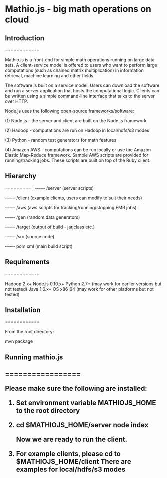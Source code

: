 <h1>Mathio.js - big math operations on cloud</h1>

<h2>Introduction</h2>
============

Mathio.js is a front-end for simple math operations running on large data sets. A client-service model is offered to users
 who want to perform large computations (such as chained matrix multiplication) in information retrieval, machine learning 
 and other fields.
 
 The software is built on a service model. Users can download the software and run a server application that hosts the
 computational logic. Clients can be written using a simple command-line interface that talks to the server over HTTP.
 
 Node.js uses the following open-source frameworks/software:
 
 (1) Node.js - the server and client are built on the Node.js framework
 
 (2) Hadoop - computations are run on Hadoop in local/hdfs/s3 modes
 
 (3) Python - random test generators for math features
 
 (4) Amazon AWS - computations can be run locally or use the Amazon Elastic Map-Reduce framework. Sample AWS scripts are
 provided for running/tracking jobs. These scripts are built on top of the Ruby client.
 
 <h2>Hierarchy</h2>
 =========
 
 <root>
 |
 ----- /server (server scripts)
 
 ----- /client (example clients, users can modify to suit their needs)
 
 ----- /aws (aws scripts for tracking/running/stopping EMR jobs)
 
 ----- /gen (random data generators)
 
 ----- /target (output of build - jar,class etc.)
 
 ----- /src (source code)
 
 ----- pom.xml (main build script)
 
<h2>Requirements</h2>
============

Hadoop 2.x+
Node.js 0.10.x+
Python 2.7+ (may work for earlier versions but not tested)
Java 1.6.x+ 
OS x86_64 (may work for other platforms but not tested)

<h2>Installation</h2>
============

From the root directory:

mvn package

<h2>Running mathio.js<h2>
=================

Please make sure the following are installed:
1. Set environment variable MATHIOJS_HOME to the root directory
2. cd $MATHIOJS_HOME/server
   node index
   
   Now we are ready to run the client.
   
3. For example clients, please cd to $MATHIOJS_HOME/client
   There are examples for local/hdfs/s3 modes
   

   


